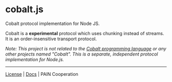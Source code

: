 # cobalt.js

Cobalt protocol implementation for Node JS.

Cobalt is a **experimental** protocol which uses chunking instead of streams. It is an order-insensitive transport protocol.

*Note: This project is not related to the [Cobalt programming language](https://cobalt-lang.org/) or any other projects named "Cobalt". This is a separate, independent protocol implementation for Node.js.*

---

[License](./LICENSE) | [Docs](./docs/index.md) | PAIN Cooperation